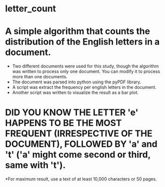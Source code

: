 # letter_count
# A simple algorithm that counts the distribution of the English letters in a document.
* Two different documents were used for this study, though the algorithm was written to process only one document. You can modify it to process more than one documents.
* The document was parsed into python using the pyPDF library.
* A script was extract the frequency per english letters in the document.
* Another script was written to visualize the result as a bar plot.

# DID YOU KNOW THE LETTER 'e' HAPPENS TO BE THE MOST FREQUENT (IRRESPECTIVE OF THE DOCUMENT), FOLLOWED BY 'a' and 't' ('a' might come second or third, same with 't').
*For maximum result, use a text of at least 10,000 characters or 50 pages.
